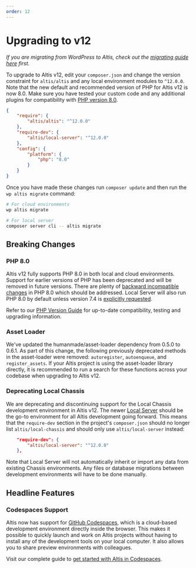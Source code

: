 ```yaml
---
order: 12
---
```

# Upgrading to v12

_If you are migrating from WordPress to Altis, check out the [migrating guide here](../migrating-from-wordpress.md) first._

To upgrade to Altis v12, edit your `composer.json` and change the version constraint for `altis/altis` and any local environment modules to `^12.0.0`. Note that the new default and recommended version of PHP for Altis v12 is now 8.0. Make sure you have tested your custom code and any additional plugins for compatibility with [PHP version 8.0](#php-80).

```json
{
	"require": {
		"altis/altis": "^12.0.0"
	},
	"require-dev": {
		"altis/local-server": "^12.0.0"
	},
	"config": {
		"platform": {
			"php": "8.0"
		}
	}
}
```

Once you have made these changes run `composer update` and then run the `wp altis migrate` command:

```sh
# For cloud environments
wp altis migrate

# For local server
composer server cli -- altis migrate
```

## Breaking Changes

### PHP 8.0 ###

Altis v12 fully supports PHP 8.0 in both local and cloud environments. Support for earlier versions of PHP has been deprecated and will be removed in future versions. There are plenty of [backward incompatible changes](https://www.php.net/manual/en/migration80.incompatible.php) in PHP 8.0 which should be addressed. Local Server will also run PHP 8.0 by default unless version 7.4 is [explicitly requested](docs://local-server/php-version/).

Refer to our [PHP Version Guide](docs://guides/updating-php/) for up-to-date compatibility, testing and upgrading information.

### Asset Loader ###

We've updated the humanmade/asset-loader dependency from 0.5.0 to 0.6.1. As part of this change, the following previously deprecated methods in the asset-loader were removed: `autoregister`, `autoenqueue`, and `register_assets`. If your Altis project is using the asset-loader library directly, it is recommended to run a search for these functions across your codebase when upgrading to Altis v12.

### Deprecating Local Chassis ###

We are deprecating and discontinuing support for the Local Chassis development environment in Altis v12. The newer [Local Server](docs://local-server/) should be the go-to environment for all Altis development going forward. This means that the `require-dev` section in the project's `composer.json` should no longer list `altis/local-chassis` and should only use `altis/local-server` instead:

```json
	"require-dev": {
		"altis/local-server": "^12.0.0"
	},
```

Note that Local Server will not automatically inherit or import any data from existing Chassis environments. Any files or database migrations between development environments will have to be done manually.

## Headline Features

### Codespaces Support ###

Altis now has support for [GitHub Codespaces](https://github.com/features/codespaces), which is a cloud-based development environment directly inside the browser. This makes it possible to quickly launch and work on Altis projects without having to install any of the development tools on your local computer. It also allows you to share preview environments with colleagues.

Visit our complete guide to [get started with Altis in Codespaces](docs://dev-tools/cloud-dev-env/).
